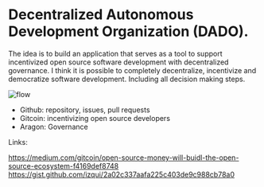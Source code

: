 # Decentralized Autonomous Development Organization (DADO).

The idea is to build an application that serves as a tool to support incentivized open source software development with decentralized governance.
I think it is possible to completely decentralize, incentivize and democratize software development. Including all decision making steps.

![flow](https://raw.githubusercontent.com/jestersimpps/api-oracle/master/src/assets/idea.jpg)

- Github: repository, issues, pull requests
- Gitcoin: incentivizing open source developers
- Aragon: Governance 

Links:

https://medium.com/gitcoin/open-source-money-will-buidl-the-open-source-ecosystem-f4169def8748
https://gist.github.com/izqui/2a02c337aafa225c403de9c988cb78a0


